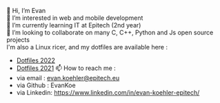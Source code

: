👋 Hi, I’m Evan  
👀 I’m interested in web and mobile development  
🌱 I’m currently learning IT at Epitech (2nd year)  
💞️ I’m looking to collaborate on many C, C++, Python and Js open source projects  
I'm also a Linux ricer, and my dotfiles are available here :  
  - [Dotfiles 2022](https://github.com/EvanKoe/dotfiles_2022.git)
  - [Dotfiles 2021](https://github.com/EvanKoe/dotfiles_2021.git)
📫 How to reach me :
  - via email   : evan.koehler@epitech.eu
  - via Github  : EvanKoe
  - via Linkedin: https://www.linkedin.com/in/evan-koehler-epitech/
